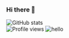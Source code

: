### Hi there 👋

![GitHub stats](https://github-readme-stats.vercel.app/api?username=vildan-valeev&show_icons=true&hide_title=true&count_private=true)  
![Profile views](https://gpvc.arturio.dev/vildan-valeev) ![hello](https://img.shields.io/badge/from%20Moscow-with%20Python-brightgreen)
